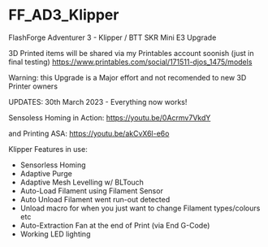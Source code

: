 # FF_AD3_Klipper
FlashForge Adventurer 3 - Klipper / BTT SKR Mini E3 Upgrade

3D Printed items will be shared via my Printables account soonish (just in final testing)
https://www.printables.com/social/171511-djos_1475/models

Warning: this Upgrade is a Major effort and not recomended to new 3D Printer owners


UPDATES:
30th March 2023 - Everything now works! 

Sensoless Homing in Action:
https://youtu.be/0Acrmv7VkdY

and Printing ASA:
https://youtu.be/akCvX6l-e6o


Klipper Features in use:
* Sensorless Homing
* Adaptive Purge
* Adaptive Mesh Levelling w/ BLTouch
* Auto-Load Filament using Filament Sensor
* Auto Unload Filament went run-out detected
* Unload macro for when you just want to change Filament types/colours etc
* Auto-Extraction Fan at the end of Print (via End G-Code)
* Working LED lighting
